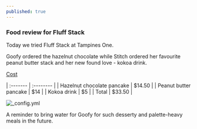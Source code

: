 ```yaml
---
published: true
---
```

### Food review for Fluff Stack

Today we tried Fluff Stack at Tampines One. 

Goofy ordered the hazelnut chocolate while Stitch ordered her favourite peanut butter stack and her new found love - kokoa drink.

<u>Cost</u>

| :------- | :-------- |
| Hazelnut chocolate pancake | $14.50 |
| Peanut butter pancake | $14 |
| Kokoa drink | $5 |
| Total | $33.50 |

![_config.yml]({{site.baseurl}}/images/B507FBD7-56D5-4F38-926C-AECC0827491A.jpeg)

A reminder to bring water for Goofy for such desserty and palette-heavy meals in the future.
